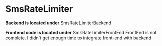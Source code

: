 # SmsRateLimiter

**Backend is located under**
SmsRateLimiterBackend


**Frontend code is located under**
SmsRateLimiterFrontEnd
FrontEnd is not complete. I didn't get enough time to integrate front-end with backend


